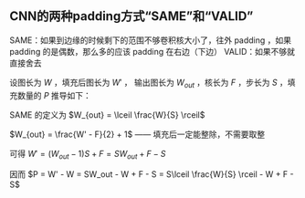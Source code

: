 ## CNN的两种padding方式“SAME”和“VALID”

SAME：如果到边缘的时候剩下的范围不够卷积核大小了，往外 padding ，如果 padding 的是偶数，那么多的应该 padding 在右边（下边）
VALID：如果不够就直接舍去

设图长为 $W$ ，填充后图长为 $W'$ ， 输出图长为 $W_{out}$ ，核长为 $F$ ，步长为 $S$ ，填充数量的 $P$ 推导如下：

SAME 的定义为 $W_{out} = \lceil \frac{W}{S} \rceil$

$W_{out} = \frac{W' - F}{2} + 1$ —— 填充后一定能整除，不需要取整

可得 $W' = (W_{out} - 1)S + F = SW_{out} + F - S$

因而 $P = W' - W = SW_out - W + F - S = S\lceil \frac{W}{S} \rceil - W + F - S$